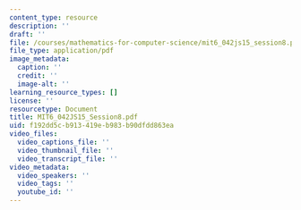 ```yaml
---
content_type: resource
description: ''
draft: ''
file: /courses/mathematics-for-computer-science/mit6_042js15_session8.pdf
file_type: application/pdf
image_metadata:
  caption: ''
  credit: ''
  image-alt: ''
learning_resource_types: []
license: ''
resourcetype: Document
title: MIT6_042JS15_Session8.pdf
uid: f192dd5c-b913-419e-b983-b90dfdd863ea
video_files:
  video_captions_file: ''
  video_thumbnail_file: ''
  video_transcript_file: ''
video_metadata:
  video_speakers: ''
  video_tags: ''
  youtube_id: ''
---
```


